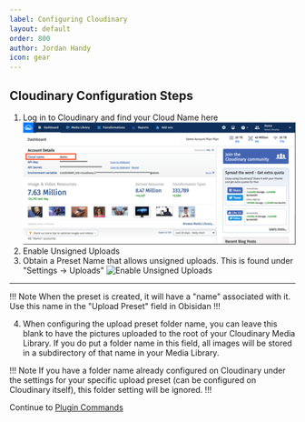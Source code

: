 ```yaml
---
label: Configuring Cloudinary
layout: default
order: 800
author: Jordan Handy
icon: gear
---
```

## Cloudinary Configuration Steps
1. Log in to Cloudinary and find your Cloud Name here
![Cloudinary Dashboard](assets/cloudinary-dash.png)
2. Enable Unsigned Uploads
3. Obtain a Preset Name that allows unsigned uploads.  This is found under "Settings -> Uploads"
![Enable Unsigned Uploads](https://support.cloudinary.com/hc/article_attachments/360023056072/upload-preset.png)
---

!!! Note
When the preset is created, it will have a "name" associated with it.  Use this name in the "Upload Preset" field in Obisidan
!!!

4. When configuring the upload preset folder name, you can leave this blank to have the pictures uploaded to the root of your Cloudinary Media Library.  If you do put a folder name in this field, all images will be stored in a subdirectory of that name in your Media Library.

!!! Note
If you have a folder name already configured on Cloudinary under the settings for your specific upload preset (can be configured on Cloudinary itself), this folder setting will be ignored.
!!!

Continue to [Plugin Commands](plugin-commands.md)